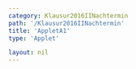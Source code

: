 ```yaml
---
category: Klausur2016IINachtermin
path: '/Klausur2016IINachtermin'
title: 'AppletA1'
type: 'Applet'

layout: nil
---
```

<link type="text/css" href="https://cdnjs.cloudflare.com/ajax/libs/jsxgraph/0.99.6/jsxgraph.css"><link rel="stylesheet" type="text/css" href="{{ site.jsxurl }}/jsxgraph.css" />
<div id="JXG12693120-4575-4444-a78c-f20b98ded1f1" class="jxgbox" style="width:500px; height:500px">
<script type="text/javascript">
    (function() {
const board = JXG.JSXGraph.initBoard('JXG12693120-4575-4444-a78c-f20b98ded1f1', {
    							boundingbox: [-1, 7, 8, -2],
                  showFullscreen: true, axis: true
              });
var f = x => 3/x;
var g = x => -1;

var Gf = board.create('functiongraph', [f], {withLabel:true, name:'f', label:{fontsize:15}});
var Gg = board.create('functiongraph', [g], {withLabel:true, name:'g', label:{fontsize:15}, strokeColor:'green'});
var A = board.create('glider', [1,f(1),Gf], {color:'orange' ,name:'A', label:{fontsize:18}, size:2});
var B = board.create('point', [function(){return A.X();}, -1], {name:'B', color:'green', fixed:true, label:{fontsize:18}, size:2});
board.create('segment' , [A,B], {color:'red'})

board.create('text', [1,5,function(){return '|<span style="border-top:1px solid">AB</span>| = ' + JXG.toFixed(A.Y()+1, 2)}], {fontsize:18});

var A_T = board.create('text', [1, 5.5, function(){ return 'A(' + JXG.toFixed(A.X(), 2) + ', ' + JXG.toFixed(A.Y(), 2) + ')';}], {fontsize:18});

var NR_T = board.create('text', [-0.5, 6.5, '2016 NT II/III A1'], {fontsize:18});

	})()
  </script>
  </div>
